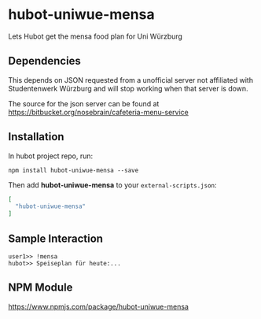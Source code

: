 # hubot-uniwue-mensa

Lets Hubot get the mensa food plan for Uni Würzburg

## Dependencies

This depends on JSON requested from a unofficial server not affiliated with 
Studentenwerk Würzburg and will stop working when that server is down.

The source for the json server can be found at https://bitbucket.org/nosebrain/cafeteria-menu-service

## Installation

In hubot project repo, run:

`npm install hubot-uniwue-mensa --save`

Then add **hubot-uniwue-mensa** to your `external-scripts.json`:

```json
[
  "hubot-uniwue-mensa"
]
```

## Sample Interaction

```
user1>> !mensa
hubot>> Speiseplan für heute:...
```

## NPM Module

https://www.npmjs.com/package/hubot-uniwue-mensa
